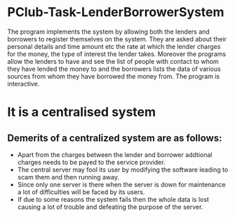 # PClub-Task-LenderBorrowerSystem
The program implements the system by allowing both the lenders and borrowers to register themselves on the system. They are asked about their personal details and time amount etc the rate at which the lender charges for the money, the type of interest the lender takes. Moreover the programs allow the lenders to have and see the list of people with contact to whom they have lended the money to and the borrowers lists the data of various sources from whom they have borrowed the money from. The program is interactive.
# It is a centralised system
## Demerits of a centralized system are as follows:
- Apart from the charges between the lender and borrower addtional charges needs to be payed to the service provider.
- The central server may fool its user by modifying the software leading to scam them and then running away.
- Since only one server is there when the server is down for maintenance a lot of difficulties will be faced by its users.
- If due to some reasons the system fails then the whole data is lost causing a lot of trouble and defeating the purpose of the server.

